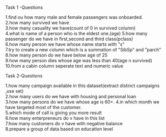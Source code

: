 
Task 1 -Questions

1.find ou how many male and female passengers was onboarded.                                                                                                                       
2.how many survived we have                                                                                                                                            
3.how many casuality we have(count of 0 in survived column)                                                                                                                       
4.what is name of a person who is the eldest one.(age)
5.how many passenger do we have in first,second and third class(pclass)                                                                                                               
6.how many person we have whose name starts with "s"                                                                                                                            
7.try to create a new column which is a summation of "SibSp" and "parch"                                                                                                             
8.how many person do we have below age of 25                                                                                                                                       
9.how many person dies whose age was less than 40(age n survived)                                                                                                                   
10.from a cabin column seperate text and numeric value                                                                                                                                   


Task 2-Questions

1.how many campaign available in this dataset(extract distinct campaigns ,use set)                                                                                                       
2.how many users do we have with housing and personal loan                                                                                                                                 
3.how many persons do we have whose age is 60+.
4.in which month we have targeted most of the customer.                                                                                                                       
5.which mode of call is giving you more result                                                                                                                                        
6.how many enterpreneurs do v have in this list                                                                                                                                    
7.how many customers do v have with negative balance                                                                                                                            
8.prepare a group of data based on education level                                           
